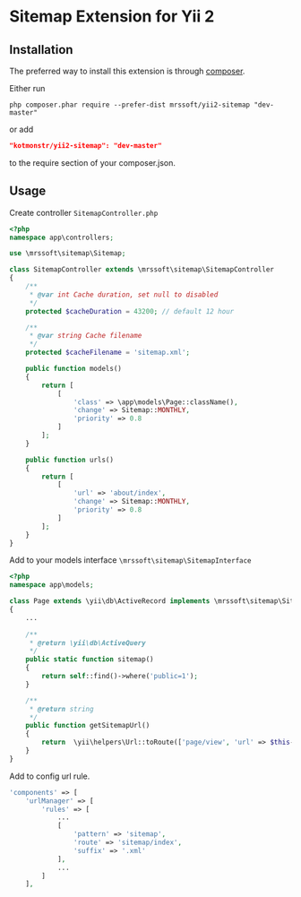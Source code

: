 Sitemap Extension for Yii 2
===========================

Installation
------------

The preferred way to install this extension is through [composer](http://getcomposer.org/download/).

Either run

```
php composer.phar require --prefer-dist mrssoft/yii2-sitemap "dev-master"
```

or add

```json
"kotmonstr/yii2-sitemap": "dev-master"
```

to the require section of your composer.json.


Usage
-----

Create controller `SitemapController.php`

```php
<?php
namespace app\controllers;

use \mrssoft\sitemap\Sitemap;

class SitemapController extends \mrssoft\sitemap\SitemapController
{
    /**
     * @var int Cache duration, set null to disabled
     */
    protected $cacheDuration = 43200; // default 12 hour

    /**
     * @var string Cache filename
     */
    protected $cacheFilename = 'sitemap.xml';

    public function models()
    {
        return [
            [
                'class' => \app\models\Page::className(),
                'change' => Sitemap::MONTHLY,
                'priority' => 0.8
            ]
        ];
    }

    public function urls()
    {
        return [
            [
                'url' => 'about/index',
                'change' => Sitemap::MONTHLY,
                'priority' => 0.8
            ]
        ];
    }
}
```

Add to your models interface `\mrssoft\sitemap\SitemapInterface`

```php
<?php
namespace app\models;

class Page extends \yii\db\ActiveRecord implements \mrssoft\sitemap\SitemapInterface
{
    ...
    
    /**
     * @return \yii\db\ActiveQuery
     */        
    public static function sitemap()
    {
        return self::find()->where('public=1');
    }

    /**
     * @return string
     */
    public function getSitemapUrl()
    {
        return  \yii\helpers\Url::toRoute(['page/view', 'url' => $this->url], true);
    }    
}
```

Add to config url rule.

```php
'components' => [
    'urlManager' => [
        'rules' => [
            ...
            [
                'pattern' => 'sitemap', 
                'route' => 'sitemap/index', 
                'suffix' => '.xml'
            ],
            ...
        ]
    ],
```

